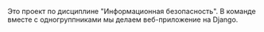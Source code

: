 Это проект по дисциплине "Информационная безопасность". В команде вместе с одногруппниками мы делаем веб-приложение на Django.